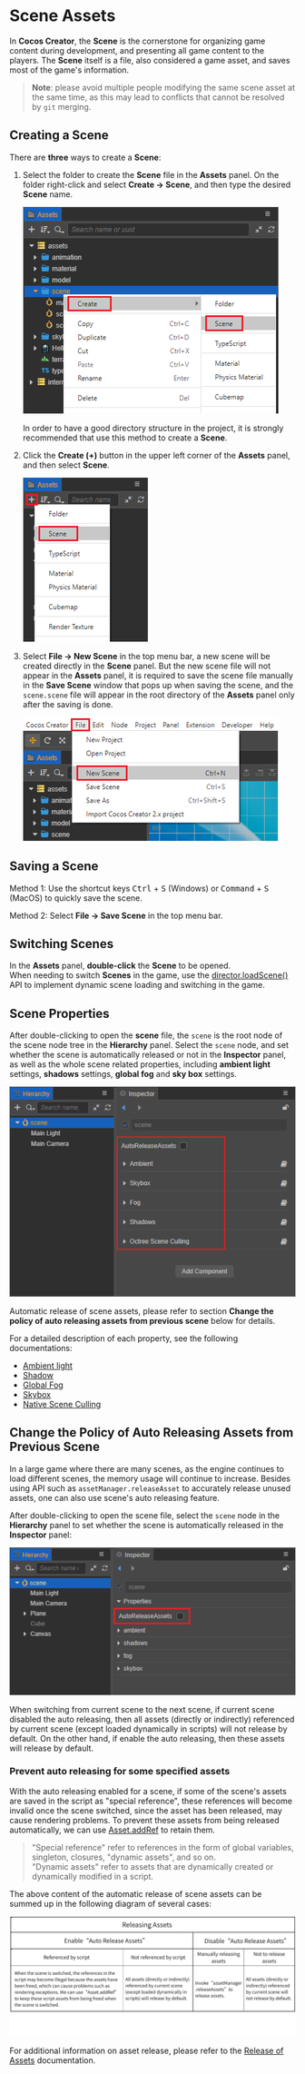 # Scene Assets

In **Cocos Creator**, the **Scene** is the cornerstone for organizing game content during development, and presenting all game content to the players. The **Scene** itself is a file, also considered a game asset, and saves most of the game's information.

> **Note**: please avoid multiple people modifying the same scene asset at the same time, as this may lead to conflicts that cannot be resolved by `git` merging.

## Creating a Scene

There are **three** ways to create a **Scene**:

1. Select the folder to create the **Scene** file in the **Assets** panel. On the folder right-click and select **Create -> Scene**, and then type the desired **Scene** name.

    ![new_scene_1](scene/new_scene_1.png)

    In order to have a good directory structure in the project, it is strongly recommended that use this method to create a **Scene**.

2. Click the **Create (+)** button in the upper left corner of the **Assets** panel, and then select **Scene**.

    ![new_scene_2](scene/new_scene_2.png)

3. Select **File -> New Scene** in the top menu bar, a new scene will be created directly in the **Scene** panel. But the new scene file will not appear in the **Assets** panel, it is required to save the scene file manually in the **Save Scene** window that pops up when saving the scene, and the `scene.scene` file will appear in the root directory of the **Assets** panel only after the saving is done.

    ![new_scene_3](scene/new_scene_3.png)

## Saving a Scene

Method 1: Use the shortcut keys <kbd>Ctrl</kbd> + <kbd>S</kbd> (Windows) or <kbd>Command</kbd> + <kbd>S</kbd> (MacOS) to quickly save the scene.

Method 2: Select **File -> Save Scene** in the top menu bar.

## Switching Scenes

In the **Assets** panel, **double-click** the **Scene** to be opened.<br>
When needing to switch **Scenes** in the game, use the [director.loadScene()](__APIDOC__/en/class/Director?id=loadScene) API to implement dynamic scene loading and switching in the game.

## Scene Properties

After double-clicking to open the **scene** file, the `scene` is the root node of the scene node tree in the **Hierarchy** panel. Select the `scene` node, and set whether the scene is automatically released or not in the **Inspector** panel, as well as the whole scene related properties, including **ambient light** settings, **shadows** settings, **global fog** and **sky box** settings.

![scene_node](scene/scene_node.png)

Automatic release of scene assets, please refer to section **Change the policy of auto releasing assets from previous scene** below for details.

For a detailed description of each property, see the following documentations:

- [Ambient light](../concepts/scene/light/lightType/ambient.md)
- [Shadow](../concepts/scene/light/shadow.md)
- [Global Fog](../concepts/scene/fog.md)
- [Skybox](../concepts/scene/skybox.md)
- [Native Scene Culling](../advanced-topics/native-scene-culling.md)

## Change the Policy of Auto Releasing Assets from Previous Scene

In a large game where there are many scenes, as the engine continues to load different scenes, the memory usage will continue to increase. Besides using API such as `assetManager.releaseAsset` to accurately release unused assets, one can also use scene's auto releasing feature.

After double-clicking to open the scene file, select the `scene` node in the **Hierarchy** panel to set whether the scene is automatically released in the **Inspector** panel:

![scene node set](scene/scene_node_set.png)

When switching from current scene to the next scene, if current scene disabled the auto releasing, then all assets (directly or indirectly) referenced by current scene (except loaded dynamically in scripts) will not release by default. On the other hand, if enable the auto releasing, then these assets will release by default.

### Prevent auto releasing for some specified assets

With the auto releasing enabled for a scene, if some of the scene's assets are saved in the script as "special reference", these references will become invalid once the scene switched, since the asset has been released, may cause rendering problems. To prevent these assets from being released automatically, we can use [Asset.addRef](__APIDOC__/en/class/Asset?id=addRef) to retain them.

> "Special reference" refer to references in the form of global variables, singleton, closures, "dynamic assets", and so on.<br>
> "Dynamic assets" refer to assets that are dynamically created or dynamically modified in a script.

The above content of the automatic release of scene assets can be summed up in the following diagram of several cases:

![release assets](scene/release-assets.png)

For additional information on asset release, please refer to the [Release of Assets](./release-manager.md#auto-release) documentation.
